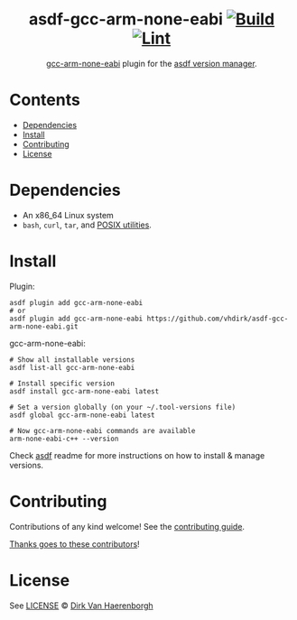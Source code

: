 <div align="center">

# asdf-gcc-arm-none-eabi [![Build](https://github.com/vhdirk/asdf-gcc-arm-none-eabi/actions/workflows/build.yml/badge.svg)](https://github.com/vhdirk/asdf-gcc-arm-none-eabi/actions/workflows/build.yml) [![Lint](https://github.com/vhdirk/asdf-gcc-arm-none-eabi/actions/workflows/lint.yml/badge.svg)](https://github.com/vhdirk/asdf-gcc-arm-none-eabi/actions/workflows/lint.yml)

[gcc-arm-none-eabi](https://developer.arm.com/Tools%20and%20Software/GNU%20Toolchain) plugin for the [asdf version manager](https://asdf-vm.com).
</div>

# Contents

- [Dependencies](#dependencies)
- [Install](#install)
- [Contributing](#contributing)
- [License](#license)

# Dependencies

- An x86_64 Linux system
- `bash`, `curl`, `tar`, and [POSIX utilities](https://pubs.opengroup.org/onlinepubs/9699919799/idx/utilities.html).

# Install

Plugin:

```shell
asdf plugin add gcc-arm-none-eabi
# or
asdf plugin add gcc-arm-none-eabi https://github.com/vhdirk/asdf-gcc-arm-none-eabi.git
```

gcc-arm-none-eabi:

```shell
# Show all installable versions
asdf list-all gcc-arm-none-eabi

# Install specific version
asdf install gcc-arm-none-eabi latest

# Set a version globally (on your ~/.tool-versions file)
asdf global gcc-arm-none-eabi latest

# Now gcc-arm-none-eabi commands are available
arm-none-eabi-c++ --version
```

Check [asdf](https://github.com/asdf-vm/asdf) readme for more instructions on how to
install & manage versions.

# Contributing

Contributions of any kind welcome! See the [contributing guide](contributing.md).

[Thanks goes to these contributors](https://github.com/vhdirk/asdf-gcc-arm-none-eabi/graphs/contributors)!

# License

See [LICENSE](LICENSE) © [Dirk Van Haerenborgh](https://github.com/vhdirk/)
